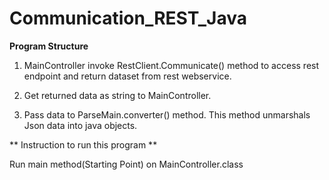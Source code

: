 # Communication_REST_Java
**Program Structure**

1. MainController invoke RestClient.Communicate() method to access rest endpoint and return  dataset from rest webservice.
            
2. Get returned data as string to MainController.

3. Pass data to ParseMain.converter() method. This method unmarshals Json data into java objects.

** Instruction to run this program **


Run main method(Starting Point) on MainController.class

